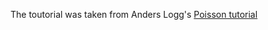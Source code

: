 The toutorial was taken from Anders Logg's [Poisson tutorial](https://github.com/hplgit/fenics-tutorial/blob/master/pub/python/vol1/ft01_poisson.py)

